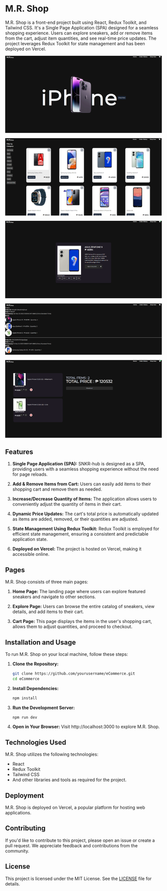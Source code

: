 # M.R. Shop



 M.R. Shop is a front-end project built using React, Redux Toolkit, and Tailwind CSS. It's a Single Page Application (SPA) designed for a seamless shopping experience. Users can explore sneakers, add or remove items from the cart, adjust item quantities, and see real-time price updates. The project leverages Redux Toolkit for state management and has been deployed on Vercel.

![home](https://github.com/ralphjenrey/eCommerce/blob/main/src/assets/Screenshot%202023-11-24%20162238.png)


![explore](https://github.com/ralphjenrey/eCommerce/blob/main/src/assets/Screenshot%202023-11-24%20162336.png)

![preview](https://github.com/ralphjenrey/eCommerce/blob/main/src/assets/Screenshot%202023-11-25%20212955.png)

![order history](https://github.com/ralphjenrey/eCommerce/blob/main/src/assets/Screenshot%202023-11-25%20213032.png)

![cart](https://github.com/ralphjenrey/eCommerce/blob/main/src/assets/Screenshot%202023-11-25%20213531.png)


## Features

1. **Single Page Application (SPA):** SNKR-hub is designed as a SPA, providing users with a seamless shopping experience without the need for page reloads.

2. **Add & Remove Items from Cart:** Users can easily add items to their shopping cart and remove them as needed.

3. **Increase/Decrease Quantity of Items:** The application allows users to conveniently adjust the quantity of items in their cart.

4. **Dynamic Price Updates:** The cart's total price is automatically updated as items are added, removed, or their quantities are adjusted.

5. **State Management Using Redux Toolkit:** Redux Toolkit is employed for efficient state management, ensuring a consistent and predictable application state.

6. **Deployed on Vercel:** The project is hosted on Vercel, making it accessible online.

## Pages

M.R. Shop consists of three main pages:

1. **Home Page:** The landing page where users can explore featured sneakers and navigate to other sections.

2. **Explore Page:** Users can browse the entire catalog of sneakers, view details, and add items to their cart.

3. **Cart Page:** This page displays the items in the user's shopping cart, allows them to adjust quantities, and proceed to checkout.

## Installation and Usage

To run M.R. Shop on your local machine, follow these steps:

1. **Clone the Repository:**
   ```bash
   git clone https://github.com/yourusername/eCommerce.git
   cd eCommerce
2. **Install Dependencies:**
   ```bash
   npm install

3. **Run the Development Server:**
    ```bash
    npm run dev

5. **Open in Your Browser:**
   Visit http://localhost:3000 to explore M.R. Shop.

## Technologies Used

M.R. Shop utilizes the following technologies:

- React
- Redux Toolkit
- Tailwind CSS
- And other libraries and tools as required for the project.

## Deployment

M.R. Shop is deployed on Vercel, a popular platform for hosting web applications.

## Contributing

If you'd like to contribute to this project, please open an issue or create a pull request. We appreciate feedback and contributions from the community.

## License

This project is licensed under the MIT License. See the [LICENSE](LICENSE) file for details.


